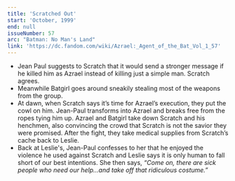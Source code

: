 ```yaml
---
title: 'Scratched Out'
start: 'October, 1999'
end: null
issueNumber: 57
arc: "Batman: No Man's Land"
link: 'https://dc.fandom.com/wiki/Azrael:_Agent_of_the_Bat_Vol_1_57'
---
```


- Jean Paul suggests to Scratch that it would send a stronger message if he killed him as Azrael instead of killing just a simple man. Scratch agrees.
- Meanwhile Batgirl goes around sneakily stealing most of the weapons from the group.
- At dawn, when Scratch says it’s time for Azrael’s execution, they put the cowl on him. Jean-Paul transforms into Azrael and breaks free from the ropes tying him up. Azrael and Batgirl take down Scratch and his henchmen, also convincing the crowd that Scratch is not the savior they were promised. After the fight, they take medical supplies from Scratch’s cache back to Leslie.
- Back at Leslie's, Jean-Paul confesses to her that he enjoyed the violence he used against Scratch and Leslie says it is only human to fall short of our best intentions. She then says, _“Come on, there are sick people who need our help...and take off that ridiculous costume.”_
